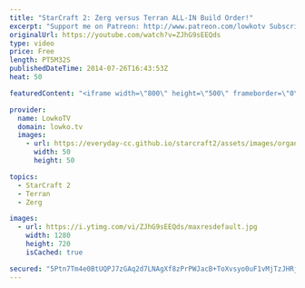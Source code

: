 ```yaml
---
title: "StarCraft 2: Zerg versus Terran ALL-IN Build Order!"
excerpt: "Support me on Patreon: http://www.patreon.com/lowkotv Subscribe for more videos: http://lowko.tv/youtube  StarCraft 2: Heart of the Swarm Zerg versus Terran Build Order.  This is an extremely effective build order in StarCraft 2 for the Zerg versus Terran match-up. Keep in mind that this is an all in,"
originalUrl: https://youtube.com/watch?v=ZJhG9sEEQds
type: video
price: Free
length: PT5M32S
publishedDateTime: 2014-07-26T16:43:53Z
heat: 50

featuredContent: "<iframe width=\"800\" height=\"500\" frameborder=\"0\" src=\"https://www.youtube.com/embed/ZJhG9sEEQds\" allow=\"accelerometer; autoplay; encrypted-media; gyroscope; picture-in-picture\" allowfullscreen></iframe>"

provider:
  name: LowkoTV
  domain: lowko.tv
  images:
    - url: https://everyday-cc.github.io/starcraft2/assets/images/organizations/lowko.tv-50x50.jpg
      width: 50
      height: 50

topics:
  - StarCraft 2
  - Terran
  - Zerg

images:
  - url: https://i.ytimg.com/vi/ZJhG9sEEQds/maxresdefault.jpg
    width: 1280
    height: 720
    isCached: true

secured: "5Ptn7Tm4e0BtUQPJ7zGAq2d7LNAgXf8zPrPWJacB+ToXvsyo0uF1vMjTzJHRjP2XUWxCezQcythbHegh4BuPKX5LL+gQ9i1mPunSFQStnTFq16G6HRFGlI7r1JCxYC7UEKQlqa7Jddulk8Eoaz91m31f0CLg4P66/+RoaGdWD92HDM7W3WUUDT4K9aC67tyNNjGNEfbaNU6NDl+v2+AiTmSIFCkovIpepXzOLecKPr4wXwNDVIYUsE96YtOven/bLr3A0AdRo2OMxTdvJ0Kg1ztXh4MJE3vtHSq99MTqYiZ3f6kHbi3IgJ063YaUQ3k+Y2O5ukPpfVyjYD1O+ihlE7EFgxlizRkYT9QmyDOSG+EL61+SyrZn4kFUt0+9kDfaYzEPzBhNSijvWRE1GKna+SrDqgDLTGlwh7lMRAtj1BY=;vAwEGUgD8c3aOrmklbw8uw=="
---
```


